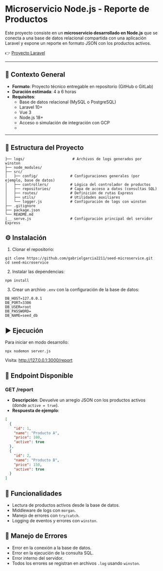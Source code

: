 # Microservicio Node.js - Reporte de Productos

Este proyecto consiste en un **microservicio desarrollado en Node.js** que se conecta a una base de datos relacional compartida con una aplicación Laravel y expone un reporte en formato JSON con los productos activos.

👉 [Proyecto Laravel](https://github.com/gabrielgarcia2211/seed-backend)

---

## 🧩 Contexto General

- **Formato**: Proyecto técnico entregable en repositorio (GitHub o GitLab)
- **Duración estimada**: 4 a 6 horas
- **Requisitos**:
  - Base de datos relacional (MySQL o PostgreSQL)
  - Laravel 10+
  - Vue 3
  - Node.js 18+
  - Acceso o simulación de integración con GCP
  - 
  
---

## 📁 Estructura del Proyecto

```
├── logs/                      # Archivos de logs generados por winston
├── node_modules/
├── src/
│   ├── config/               # Configuraciones generales (por ejemplo, base de datos)
│   ├── controllers/          # Lógica del controlador de productos
│   ├── repositories/         # Capa de acceso a datos (consultas SQL)
│   ├── routes/               # Definición de rutas Express
│   ├── utils/                # Utilidades auxiliares
│   └── logger.js             # Configuración de logs con winston
├── .gitignore
├── package.json
└── README.md
|__ serve.js                  # Configuración principal del servidor Express
```

## ⚙️ Instalación

1. Clonar el repositorio:

```
git clone https://github.com/gabrielgarcia2211/seed-microservice.git
cd seed-microservice
```

2. Instalar las dependencias:

```
npm install
```

3. Crear un archivo `.env` con la configuración de la base de datos:

```
DB_HOST=127.0.0.1
DB_PORT=3306
DB_USER=root
DB_PASSWORD=
DB_NAME=seed_db
```

## ▶️ Ejecución

Para iniciar en modo desarrollo:

```
npx nodemon server.js 
```
Visita: http://127.0.0.1:3000/report


## 📌 Endpoint Disponible

### GET /report

- **Descripción**: Devuelve un arreglo JSON con los productos activos (donde `active = true`).
- **Respuesta de ejemplo**:

```json
[
  {
    "id": 1,
    "name": "Producto A",
    "price": 100,
    "active": true
  },
  {
    "id": 2,
    "name": "Producto B",
    "price": 150,
    "active": true
  }
]
```

## 🧱 Funcionalidades

- Lectura de productos activos desde la base de datos.
- Middleware de logs con `morgan`.
- Manejo de errores con `try/catch`.
- Logging de eventos y errores con `winston`.

## 🚨 Manejo de Errores

- Error en la conexión a la base de datos.
- Error en la ejecución de la consulta SQL.
- Error interno del servidor.
- Todos los errores se registran en archivos `.log` usando `winston`.
